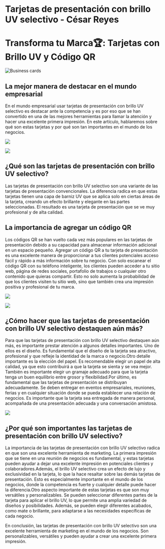 # Tarjetas de presentación con brillo UV selectivo - César Reyes
# Transforma tu Marca🏆: Tarjetas con Brillo UV y Código QR
![Business cards](https://cesarreyesjaramillo.com/wp-content/uploads/2023/03/tarjetas-uv-spot-5.jpg)
## La mejor manera de destacar en el mundo empresarial
En el mundo empresarial usar tarjetas de presentación con brillo UV selectivo es destacar ante la competencia y es por eso que se han convertido en una de las mejores herramientas para llamar la atención y hacer una excelente primera impresión. En este artículo, hablaremos sobre qué son estas tarjetas y por qué son tan importantes en el mundo de los negocios.
![](https://cesarreyesjaramillo.com/wp-content/uploads/2023/03/b1936a02c309457df54315a654459ed3.jpg)
![](https://cesarreyesjaramillo.com/wp-content/uploads/2023/01/frame-about-nikicivi-3.png)
## ¿Qué son las tarjetas de presentación con brillo UV selectivo?
Las tarjetas de presentación con brillo UV selectivo son una variante de las tarjetas de presentación convencionales. La diferencia radica en que estas tarjetas tienen una capa de barniz UV que se aplica solo en ciertas áreas de la tarjeta, creando un efecto brillante y elegante en las partes seleccionadas. El resultado es una tarjeta de presentación que se ve muy profesional y de alta calidad.
## La importancia de agregar un código QR
Los códigos QR se han vuelto cada vez más populares en las tarjetas de presentación debido a su capacidad para almacenar información adicional en un espacio pequeño. Agregar un código QR a tu tarjeta de presentación es una excelente manera de proporcionar a tus clientes potenciales acceso fácil y rápido a más información sobre tu negocio. Con solo escanear el código QR con su teléfono inteligente, los clientes pueden acceder a tu sitio web, página de redes sociales, portafolio de trabajos o cualquier otro contenido que quieras compartir. Esto no solo aumenta la probabilidad de que los clientes visiten tu sitio web, sino que también crea una impresión positiva y profesional de tu marca.
![](https://cesarreyesjaramillo.com/wp-content/uploads/2023/03/Diseno-sin-titulo-25.jpg)
![](https://cesarreyesjaramillo.com/wp-content/uploads/2023/01/frame-about-nikicivi-3.png)
## ¿Cómo hacer que las tarjetas de presentación con brillo UV selectivo destaquen aún más?
Para que las tarjetas de presentación con brillo UV selectivo destaquen aún más, es importante prestar atención a algunos detalles importantes. Uno de ellos es el diseño. Es fundamental que el diseño de la tarjeta sea atractivo, profesional y que refleje la identidad de la marca o negocio.Otro detalle importante es la elección del papel. Es recomendable elegir un papel de alta calidad, ya que esto contribuirá a que la tarjeta se sienta y se vea mejor. También es importante elegir un gramaje adecuado para que la tarjeta tenga un buen equilibrio entre grosor y flexibilidad.Por último, es fundamental que las tarjetas de presentación se distribuyan adecuadamente. Se deben entregar en eventos empresariales, reuniones, ferias y en cualquier situación donde se pueda establecer una relación de negocios. Es importante que la tarjeta sea entregada de manera personal, acompañada de una presentación adecuada y una conversación amistosa.
![](https://cesarreyesjaramillo.com/wp-content/uploads/2023/03/Diseno-sin-titulo-2023-02-01T100724.070.png)
## ¿Por qué son importantes las tarjetas de presentación con brillo UV selectivo?
La importancia de las tarjetas de presentación con brillo UV selectivo radica en que son una excelente herramienta de marketing. La primera impresión que se tiene en una reunión de negocios es fundamental, y estas tarjetas pueden ayudar a dejar una excelente impresión en potenciales clientes y colaboradores.Además, el brillo UV selectivo crea un efecto de lujo y exclusividad en la tarjeta, lo que la hace resaltar sobre las demás tarjetas de presentación. Esto es especialmente importante en el mundo de los negocios, donde la competencia es fuerte y cualquier detalle puede hacer la diferencia.Otro aspecto importante de estas tarjetas es que son muy versátiles y personalizables. Se pueden seleccionar diferentes partes de la tarjeta para aplicar el brillo UV, lo que permite una amplia variedad de diseños y posibilidades. Además, se pueden elegir diferentes acabados, como mate o brillante, para adaptarse a las necesidades específicas de cada negocio.
En conclusión, las tarjetas de presentación con brillo UV selectivo son una excelente herramienta de marketing en el mundo de los negocios. Son personalizables, versátiles y pueden ayudar a crear una excelente primera impresión.